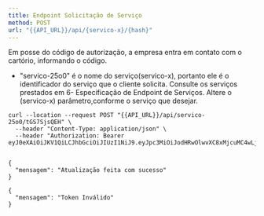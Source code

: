 ```yaml
---
title: Endpoint Solicitação de Serviço
method: POST
url: "{{API_URL}}/api/{servico-x}/{hash}"
---
```



Em posse do código de autorização, a empresa entra em contato com o cartório, informando o código. 

*   "servico-25o0" é o nome do serviço(servico-x), portanto ele é o identificador do serviço
que o cliente solicita.
Consulte os serviços prestados em 6- Especificação de Endpoint de Serviços.
Altere o (servico-x) parâmetro,conforme o serviço que desejar.



```request:cURL
curl --location --request POST "{{API_URL}}/api/servico-25o0/tGS7SjsQEH" \
  --header "Content-Type: application/json" \ 
  --header "Authorization: Bearer eyJ0eXAiOiJKV1QiLCJhbGciOiJIUzI1NiJ9.eyJpc3MiOiJodHRwOlwvXC8xMjcuMC4wLjE6ODAwMFwvYXBpXC9hdXRlbnRpY2FjYW8iLCJpYXQiOjE1OTEzNzI2MjksImV4cCI6MTU5MTM3NjIyOSwibmJmIjoxNTkxMzcyNjI5LCJqdGkiOiJjdGJxM3hWODJKWXBkVmJ3Iiwic3ViIjoiNjgyNjI5YWEtZWM1OS00NTg0LWI3NDgtZjQzNWFmOGQzZjE4IiwicHJ2IjoiYzAxMGM4OGUxMWY0MWM0Njc5YTNmMzVlMmQwYWQ3YTVlOWFiOWNkMCJ9.q49pbkhNtk_dBd88r5ygJJl1RtSlYrVHiLAbjeUcs3A"


```


```response:200
{
  "mensagem": "Atualização feita com sucesso"
}
```


```response:401
{
  "mensagem": "Token Inválido"
}
```